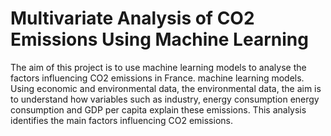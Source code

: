 # Multivariate Analysis of CO2 Emissions Using Machine Learning
 The aim of this project is to use machine learning models to analyse the factors influencing CO2 emissions in France.  machine learning models. Using economic and environmental data, the  environmental data, the aim is to understand how variables such as industry, energy consumption  energy consumption and GDP per capita explain these emissions. This analysis  identifies the main factors influencing CO2 emissions. 

